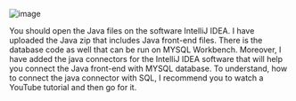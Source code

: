![image](https://github.com/ChAliSher/Bus_Management_System/assets/152646770/2d8d2cbf-c168-49d0-bba1-bd5e417e052a)

You should open the Java files on the software IntelliJ IDEA.
I have uploaded the Java zip that includes Java front-end files.
There is the database code as well that can be run on MYSQL Workbench.
Moreover, I have added the java connectors for the IntelliJ IDEA software that will help you connect the Java front-end with MYSQL database.
To understand, how to connect the java connector with SQL, I recommend you to watch a YouTube tutorial and then go for it.

